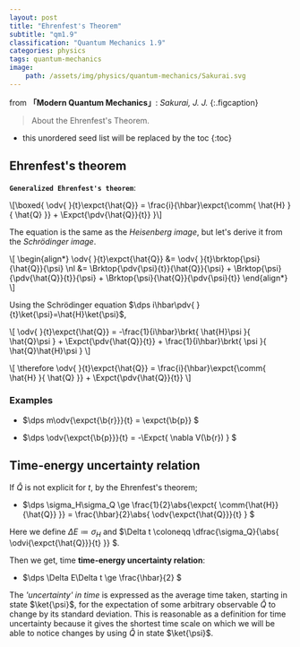 ```yaml
---
layout: post
title: "Ehrenfest's Theorem"
subtitle: "qm1.9"
classification: "Quantum Mechanics 1.9"
categories: physics
tags: quantum-mechanics
image:
    path: /assets/img/physics/quantum-mechanics/Sakurai.svg
---
```


from **「Modern Quantum Mechanics」**: _Sakurai, J. J._
{:.figcaption}

> About the Ehrenfest's Theorem.

<!--more-->
* this unordered seed list will be replaced by the toc
{:toc}

## Ehrenfest's theorem

**`Generalized Ehrenfest's theorem`**:

\\[\boxed{  \odv{ }{t}\expct{\hat{Q}} = \frac{i}{\hbar}\expct{\comm{ \hat{H} }{ \hat{Q} }} +
\Expct{\pdv{\hat{Q}}{t}}  }\\]

The equation is the same as the _Heisenberg image_, but let's derive it from the _Schrödinger image_.

\\[ \begin{align\*}
\odv{ }{t}\expct{\hat{Q}} &= \odv{ }{t}\brktop{\psi}{\hat{Q}}{\psi} \nl
&= \Brktop{\pdv{\psi}{t}}{\hat{Q}}{\psi} + \Brktop{\psi}{\pdv{\hat{Q}}{t}}{\psi} + \Brktop{\psi}{\hat{Q}}{\pdv{\psi}{t}}
\end{align\*} \\]

Using the Schrödinger equation $\dps i\hbar\pdv{ }{t}\ket{\psi}=\hat{H}\ket{\psi}$,

\\[ \odv{ }{t}\expct{\hat{Q}} = -\frac{1}{i\hbar}\brkt{ \hat{H}\psi }{ \hat{Q}\psi } + \Expct{\pdv{\hat{Q}}{t}} + \frac{1}{i\hbar}\brkt{ \psi }{ \hat{Q}\hat{H}\psi } \\]

\\[ \therefore \odv{ }{t}\expct{\hat{Q}} = \frac{i}{\hbar}\expct{\comm{ \hat{H} }{ \hat{Q} }} +
\Expct{\pdv{\hat{Q}}{t}} \\]

### Examples

* $\dps m\odv{\expct{\b{r}}}{t} = \expct{\b{p}} $

* $\dps \odv{\expct{\b{p}}}{t} = -\Expct{ \nabla V(\b{r}) } $


## Time-energy uncertainty relation

If $\hat{Q}$ is not explicit for $t$, by the Ehrenfest's theorem; 

* $\dps \sigma_H\sigma_Q \ge \frac{1}{2}\abs{\expct{ \comm{\hat{H}}{\hat{Q}} }} =
\frac{\hbar}{2}\abs{ \odv{\expct{\hat{Q}}}{t} } $

Here we define $\Delta E \coloneqq \sigma_H$ and $\Delta t \coloneqq \dfrac{\sigma_Q}{\abs{ \odvi{\expct{\hat{Q}}}{t} }} $.

Then we get, time **time-energy uncertainty relation**: 
* $\dps \Delta E\Delta t \ge \frac{\hbar}{2} $

The _'uncertainty' in time_ is expressed as the average time taken, starting in state $\ket{\psi}$,
for the expectation of some arbitrary observable $\hat{Q}$ to change by its standard deviation.
This is reasonable as a definition for time uncertainty because it gives the shortest time scale
on which we will be able to notice changes by using $\hat{Q}$ in state $\ket{\psi}$.
